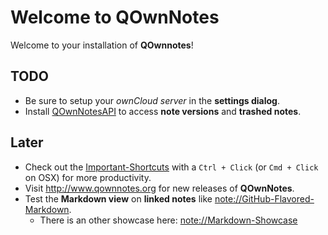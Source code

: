 Welcome to QOwnNotes
====================

Welcome to your installation of **QOwnnotes**!

## TODO
- Be sure to setup your *ownCloud server* in the **settings dialog**.
- Install [QOwnNotesAPI](https://apps.owncloud.com/content/show.php?content=173817) to access **note versions** and **trashed notes**.

## Later
- Check out the [Important-Shortcuts](http://www.qownnotes.org/shortcuts/QOwnNotes) with a `Ctrl + Click` (or `Cmd + Click` on OSX) for more productivity.
- Visit <http://www.qownnotes.org> for new releases of **QOwnNotes**.
- Test the **Markdown view** on **linked notes** like <note://GitHub-Flavored-Markdown>.
    - There is an other showcase here: <note://Markdown-Showcase>

